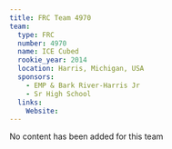 ```yaml
---
title: FRC Team 4970
team:
  type: FRC
  number: 4970
  name: ICE Cubed
  rookie_year: 2014
  location: Harris, Michigan, USA
  sponsors:
    - EMP & Bark River-Harris Jr
    - Sr High School
  links:
    Website: 
---
```

No content has been added for this team